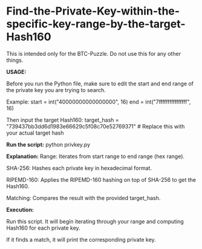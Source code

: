 # Find-the-Private-Key-within-the-specific-key-range-by-the-target-Hash160
This is intended only for the BTC-Puzzle. Do not use this for any other things.

**USAGE:**

Before you run the Python file, make sure to edit the start and end range of the private key you are trying to search.

Example:
start = int("40000000000000000", 16)
end = int("7ffffffffffffffff", 16)

Then input the target Hash160:
target_hash = "739437bb3dd6d1983e66629c5f08c70e52769371"  # Replace this with your actual target hash



**Run the script:**
python privkey.py



**Explanation:**
Range: Iterates from start range to end range (hex range).

SHA-256: Hashes each private key in hexadecimal format.

RIPEMD-160: Applies the RIPEMD-160 hashing on top of SHA-256 to get the Hash160.

Matching: Compares the result with the provided target_hash.



**Execution:**

Run this script. It will begin iterating through your range and computing Hash160 for each private key.

If it finds a match, it will print the corresponding private key.
